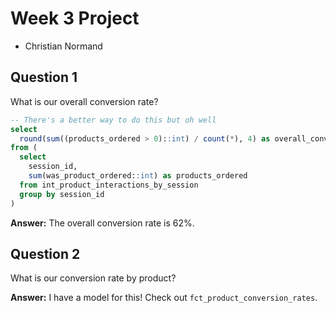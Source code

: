 # Week 3 Project
- Christian Normand

## Question 1
What is our overall conversion rate?

```sql
-- There's a better way to do this but oh well
select
  round(sum((products_ordered > 0)::int) / count(*), 4) as overall_conversion_rate
from (
  select
    session_id,
    sum(was_product_ordered::int) as products_ordered
  from int_product_interactions_by_session
  group by session_id
)
```

**Answer:** The overall conversion rate is 62%.

## Question 2
What is our conversion rate by product?

**Answer:** I have a model for this! Check out `fct_product_conversion_rates`.